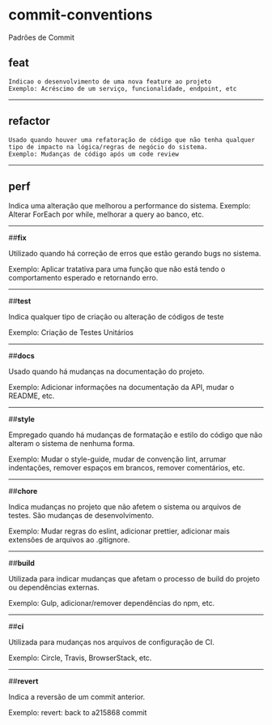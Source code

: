 # commit-conventions
Padrões de Commit

## feat
    Indicao o desenvolvimento de uma nova feature ao projeto
    Exemplo: Acréscimo de um serviço, funcionalidade, endpoint, etc
    
<hr>

## refactor
    Usado quando houver uma refatoração de código que não tenha qualquer tipo de impacto na lógica/regras de negócio do sistema.
    Exemplo: Mudanças de código após um code review
    
<hr>

## perf
  Indica uma alteração que melhorou a performance do sistema.
  Exemplo: Alterar ForEach por while, melhorar a query ao banco, etc.
  
<hr>

##<b>fix</b>
  <p>Utilizado quando há correção de erros que estão gerando bugs no sistema.</p>
  <p>Exemplo: Aplicar tratativa para uma função que não está tendo o comportamento esperado e retornando erro.</p>
  
<hr>

##<b>test</b>
  <p>Indica qualquer tipo de criação ou alteração de códigos de teste</p>
  <p>Exemplo: Criação de Testes Unitários</p>
  
<hr>

##<b>docs</b>
  <p>Usado quando há mudanças na documentação do projeto.</p>
  <p>Exemplo: Adicionar informações na documentação da API, mudar o README, etc.</p>
  
<hr>

##<b>style</b>
  <p>Empregado quando há mudanças de formatação e estilo do código que não alteram o sistema de nenhuma forma.</p>
  <p>Exemplo: Mudar o style-guide, mudar de convenção lint, arrumar indentações, remover espaços em brancos, remover comentários, etc.</p>
  
<hr>

##<b>chore</b>
  <p>Indica mudanças no projeto que não afetem o sistema ou arquivos de testes. São mudanças de desenvolvimento.</p>
  <p>Exemplo: Mudar regras do eslint, adicionar prettier, adicionar mais extensões de arquivos ao .gitignore.</p>
  
<hr>

##<b>build</b>
  <p>Utilizada para indicar mudanças que afetam o processo de build do projeto ou dependências externas.</p>
  <p>Exemplo: Gulp, adicionar/remover dependências do npm, etc.</p>
  
<hr>

##<b>ci</b>
  <p>Utilizada para mudanças nos arquivos de configuração de CI.</p>
  <p>Exemplo: Circle, Travis, BrowserStack, etc.</p>
  
<hr>

##<b>revert</b>
  <p>Indica a reversão de um commit anterior.</p>
  <p>Exemplo: revert: back to a215868 commit</p>





